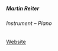 ##### Martin Reiter 

###### Instrument &ndash; Piano

<a target="_blank" rel="noopener noreferrer" href="http://www.martinreiter.com/mr-main.php">Website</a>
